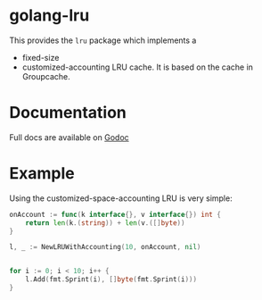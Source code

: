 golang-lru
==========

This provides the `lru` package which implements a
- fixed-size
- customized-accounting
LRU cache. It is based on the cache in Groupcache.

Documentation
=============

Full docs are available on [Godoc](http://godoc.org/github.com/hashicorp/golang-lru)

Example
=======

Using the customized-space-accounting LRU is very simple:

```go
onAccount := func(k interface{}, v interface{}) int {
    return len(k.(string)) + len(v.([]byte))
}

l, _ := NewLRUWithAccounting(10, onAccount, nil)


for i := 0; i < 10; i++ {
    l.Add(fmt.Sprint(i), []byte(fmt.Sprint(i)))
}
```
